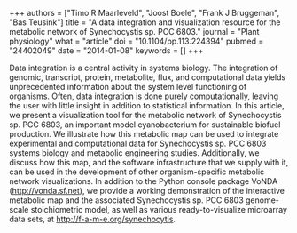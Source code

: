 +++
authors = ["Timo R Maarleveld", "Joost Boele", "Frank J Bruggeman", "Bas Teusink"]
title = "A data integration and visualization resource for the metabolic network of Synechocystis sp. PCC 6803."
journal = "Plant physiology"
what = "article"
doi = "10.1104/pp.113.224394"
pubmed = "24402049"
date = "2014-01-08"
keywords = []
+++

Data integration is a central activity in systems biology. The integration of genomic, transcript, protein, metabolite, flux, and computational data yields unprecedented information about the system level functioning of organisms. Often, data integration is done purely computationally, leaving the user with little insight in addition to statistical information. In this article, we present a visualization tool for the metabolic network of Synechocystis sp. PCC 6803, an important model cyanobacterium for sustainable biofuel production. We illustrate how this metabolic map can be used to integrate experimental and computational data for Synechocystis sp. PCC 6803 systems biology and metabolic engineering studies. Additionally, we discuss how this map, and the software infrastructure that we supply with it, can be used in the development of other organism-specific metabolic network visualizations. In addition to the Python console package VoNDA (http://vonda.sf.net), we provide a working demonstration of the interactive metabolic map and the associated Synechocystis sp. PCC 6803 genome-scale stoichiometric model, as well as various ready-to-visualize microarray data sets, at http://f-a-m-e.org/synechocytis. 